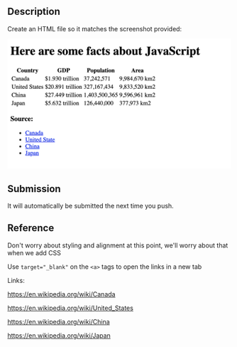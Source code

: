 ## Description

Create an HTML file so it matches the screenshot provided:

![goal](goal.png)

## Submission

It will automatically be submitted the next time you push.

## Reference

Don't worry about styling and alignment at this point, we'll worry about that when we add CSS

Use `target="_blank"` on the `<a>` tags to open the links in a new tab

Links:

https://en.wikipedia.org/wiki/Canada

https://en.wikipedia.org/wiki/United_States

https://en.wikipedia.org/wiki/China

https://en.wikipedia.org/wiki/Japan
